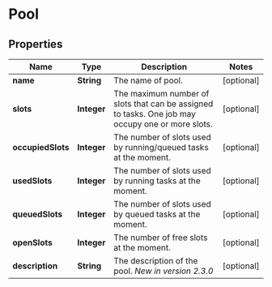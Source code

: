 # Pool

## Properties
| Name              | Type        | Description                                                                                      | Notes      |
|-------------------|-------------|--------------------------------------------------------------------------------------------------|------------|
| **name**          | **String**  | The name of pool.                                                                                | [optional] |
| **slots**         | **Integer** | The maximum number of slots that can be assigned to tasks. One job may occupy one or more slots. | [optional] |
| **occupiedSlots** | **Integer** | The number of slots used by running/queued tasks at the moment.                                  | [optional] |
| **usedSlots**     | **Integer** | The number of slots used by running tasks at the moment.                                         | [optional] |
| **queuedSlots**   | **Integer** | The number of slots used by queued tasks at the moment.                                          | [optional] |
| **openSlots**     | **Integer** | The number of free slots at the moment.                                                          | [optional] |
| **description**   | **String**  | The description of the pool.  *New in version 2.3.0*                                             | [optional] |
